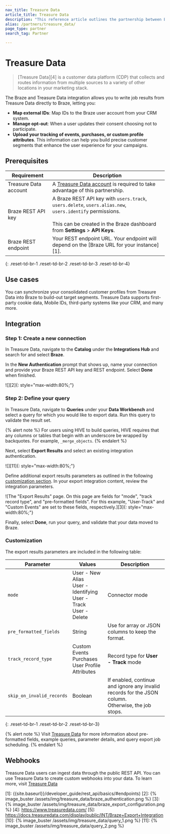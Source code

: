 ```yaml
---
nav_title: Treasure Data
article_title: Treasure Data
description: "This reference article outlines the partnership between Braze and Treasure Data, an enterprise customer data platform that allows you to write job results directly to Braze."
alias: /partners/treasure_data/
page_type: partner
search_tag: Partner

---
```


# Treasure Data

> [Treasure Data][4] is a customer data platform (CDP) that collects and routes information from multiple sources to a variety of other locations in your marketing stack.

The Braze and Treasure Data integration allows you to write job results from Treasure Data directly to Braze, letting you:
* **Map external IDs**: Map IDs to the Braze user account from your CRM system. 
* **Manage opt-out**: When a user updates their consent choosing not to participate.
* **Upload your tracking of events, purchases, or custom profile attributes**. This information can help you build precise customer segments that enhance the user experience for your campaigns.

## Prerequisites

| Requirement | Description |
| --- | --- |
| Treasure Data account | A [Treasure Data account](https://www.treasuredata.com/custom-demo/) is required to take advantage of this partnership. |
| Braze REST API key | A Braze REST API key with `users.track`, `users.delete`, `users.alias.new`, `users.identify` permissions.<br><br>This can be created in the Braze dashboard from **Settings** > **API Keys**. |
| Braze REST endpoint  | Your REST endpoint URL. Your endpoint will depend on the [Braze URL for your instance][1]. |
{: .reset-td-br-1 .reset-td-br-2 .reset-td-br-3 .reset-td-br-4}

## Use cases

You can synchronize your consolidated customer profiles from Treasure Data into Braze to build-out target segments. Treasure Data supports first-party cookie data, Mobile IDs, third-party systems like your CRM, and many more.

## Integration

### Step 1: Create a new connection

In Treasure Data, navigate to the **Catalog** under the **Integrations Hub** and search for and select **Braze**. 

In the **New Authentication** prompt that shows up, name your connection and provide your Braze REST API key and REST endpoint. Select **Done** when finished.

![][2]{: style="max-width:80%;"}

### Step 2: Define your query

In Treasure Data, navigate to **Queries** under your **Data Workbench** and select a query for which you would like to export data. Run this query to validate the result set.

{% alert note %}
For users using HIVE to build queries, HIVE requires that any columns or tables that begin with an underscore be wrapped by backquotes. For example, `_merge_objects`.
{% endalert %}

Next, select **Export Results** and select an existing integration authentication.

![][11]{: style="max-width:80%;"}

Define additional export results parameters as outlined in the following [customization section](#customization). In your export integration content, review the integration parameters.

![The "Export Results" page. On this page are fields for "mode", "track record type", and "pre-formatted fields". For this example, "User-Track" and "Custom Events" are set to these fields, respectively.][3]{: style="max-width:80%;"}

Finally, select **Done**, run your query, and validate that your data moved to Braze.

### Customization

The export results parameters are included in the following table:

| Parameter                 | Values | Description |
|---------------------------|---|---|
| `mode`                    | User - New Alias<br>User - Identifying<br>User - Track<br>User - Delete | Connector mode |
| `pre_formatted_fields`    | String | Use for array or JSON columns to keep the format. |
| `track_record_type`       | Custom Events<br>Purchases<br>User Profile Attributes| Record type for **User - Track** mode |
| `skip_on_invalid_records` | Boolean | If enabled, continue and ignore any invalid records for the JSON column. <br> Otherwise, the job stops. |
{: .reset-td-br-1 .reset-td-br-2 .reset-td-br-3}

{% alert note %}
Visit [Treasure Data](https://docs.treasuredata.com/display/public/INT/Braze+Export+Integration) for more information about pre-formatted fields, example queries, parameter details, and query export job scheduling.
{% endalert %}

## Webhooks

Treasure Data users can ingest data through the public REST API. You can use Treasure Data to create custom webhooks into your data. To learn more, visit [Treasure Data][6]

[6]: https://docs.treasuredata.com/display/public/PD/Postback+API
[1]: {{site.baseurl}}/developer_guide/rest_api/basics/#endpoints)
[2]: {% image_buster /assets/img/treasure_data/braze_authentication.png %}
[3]: {% image_buster /assets/img/treasure_data/braze_export_configuration.png %}
[4]: https://www.treasuredata.com/
[5]: https://docs.treasuredata.com/display/public/INT/Braze+Export+Integration
[10]: {% image_buster /assets/img/treasure_data/query_1.png %}
[11]: {% image_buster /assets/img/treasure_data/query_2.png %}

